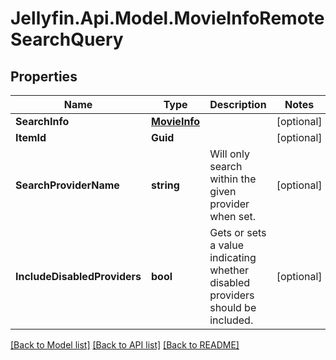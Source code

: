 
# Jellyfin.Api.Model.MovieInfoRemoteSearchQuery

## Properties

Name | Type | Description | Notes
------------ | ------------- | ------------- | -------------
**SearchInfo** | [**MovieInfo**](MovieInfo.md) |  | [optional] 
**ItemId** | **Guid** |  | [optional] 
**SearchProviderName** | **string** | Will only search within the given provider when set. | [optional] 
**IncludeDisabledProviders** | **bool** | Gets or sets a value indicating whether disabled providers should be included. | [optional] 

[[Back to Model list]](../README.md#documentation-for-models)
[[Back to API list]](../README.md#documentation-for-api-endpoints)
[[Back to README]](../README.md)

